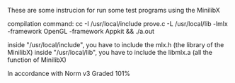 These are some instrucion for run some test programs using the MinilibX

compilation command:
cc -I /usr/local/include prove.c -L /usr/local/lib -lmlx -framework OpenGL -framework Appkit && ./a.out

inside "/usr/local/include", you have to include the mlx.h (the library of the MinilibX)
inside "/usr/local/lib", you have to include the libmlx.a (all the function of MinilibX)

In accordance with Norm v3
Graded 101%
